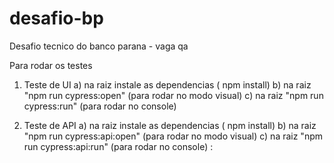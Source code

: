 # desafio-bp
Desafio tecnico do banco parana - vaga qa 

Para rodar os testes 
1) Teste de UI 
a) na raiz instale as dependencias ( npm install)
b) na raiz "npm run cypress:open" (para rodar no modo visual)
c) na raiz "npm run cypress:run" (para rodar no console)


2) Teste de API
a) na raiz instale as dependencias ( npm install)
b) na raiz "npm run cypress:api:open"  (para rodar no modo visual)
c) na raiz "npm run cypress:api:run"  (para rodar no console)  : 